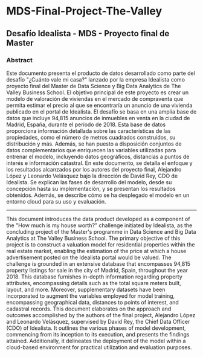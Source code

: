 # MDS-Final-Project-The-Valley
## Desafío Idealista - MDS  - Proyecto final de Master


### Abstract

Este documento presenta el producto de datos desarrollado como parte del desafío "¿Cuánto vale mi casa?" lanzado por la empresa Idealista como proyecto final del Master de Data Science y Big Data Analytics de The Valley Business School. El objetivo principal de este proyecto es crear un modelo de valoración de viviendas en el mercado de compraventa que permita estimar el precio al que se encontraría un anuncio de una vivienda publicado en el portal de Idealista.
El desafío se basa en una amplia base de datos que incluye 94,815 anuncios de inmuebles en venta en la ciudad de Madrid, España, durante el período de 2018. Esta base de datos proporciona información detallada sobre las características de las propiedades, como el número de metros cuadrados construidos, su distribución y más. Además, se han puesto a disposición conjuntos de datos complementarios que enriquecen las variables utilizadas para entrenar el modelo, incluyendo datos geográficos, distancias a puntos de interés e información catastral.
En este documento, se detalla el enfoque y los resultados alcanzados por los autores del proyecto final, Alejandro López y Leonardo Velásquez bajo la dirección de David Rey, CDO de Idealista. Se explican las fases de desarrollo del modelo, desde su concepción hasta su implementación, y se presentan los resultados obtenidos. Además, se describe cómo se ha desplegado el modelo en un entorno cloud para su uso y evaluación.

-------------------------------------

This document introduces the data product developed as a component of the "How much is my house worth?" challenge initiated by Idealista, as the concluding project of the Master's programme in Data Science and Big Data Analytics at The Valley Business School. The primary objective of this project is to construct a valuation model for residential properties within the real estate market, enabling the estimation of the price at which a house advertisement posted on the Idealista portal would be valued. The challenge is grounded in an extensive database that encompasses 94,815 property listings for sale in the city of Madrid, Spain, throughout the year 2018. This database furnishes in-depth information regarding property attributes, encompassing details such as the total square meters built, layout, and more. Moreover, supplementary datasets have been incorporated to augment the variables employed for model training, encompassing geographical data, distances to points of interest, and cadastral records. This document elaborates on the approach and outcomes accomplished by the authors of the final project, Alejandro López and Leonardo Velásquez, supervised by David Rey, the Chief Data Officer (CDO) of Idealista. It outlines the various phases of model development, commencing from its inception to its execution, and presents the findings attained. Additionally, it delineates the deployment of the model within a cloud-based environment for practical utilization and evaluation purposes.
